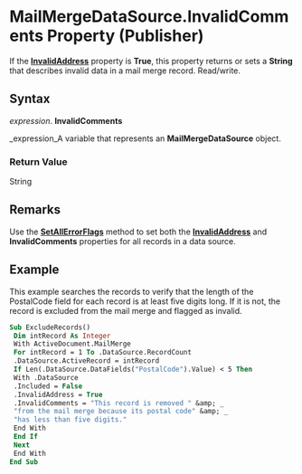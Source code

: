 
# MailMergeDataSource.InvalidComments Property (Publisher)

If the  **[InvalidAddress](c1857edc-260b-c9c2-8624-d6628e0733c4.md)** property is **True**, this property returns or sets a  **String** that describes invalid data in a mail merge record. Read/write.


## Syntax

 _expression_. **InvalidComments**

 _expression_A variable that represents an  **MailMergeDataSource** object.


### Return Value

String


## Remarks

Use the  **[SetAllErrorFlags](17c41fbb-3b21-c31a-63cd-ed26065bfa79.md)** method to set both the **[InvalidAddress](c1857edc-260b-c9c2-8624-d6628e0733c4.md)** and  **InvalidComments** properties for all records in a data source.


## Example

This example searches the records to verify that the length of the PostalCode field for each record is at least five digits long. If it is not, the record is excluded from the mail merge and flagged as invalid.


```vb
Sub ExcludeRecords() 
 Dim intRecord As Integer 
 With ActiveDocument.MailMerge 
 For intRecord = 1 To .DataSource.RecordCount 
 .DataSource.ActiveRecord = intRecord 
 If Len(.DataSource.DataFields("PostalCode").Value) < 5 Then 
 With .DataSource 
 .Included = False 
 .InvalidAddress = True 
 .InvalidComments = "This record is removed " &amp; _ 
 "from the mail merge because its postal code" &amp; _ 
 "has less than five digits." 
 End With 
 End If 
 Next 
 End With 
End Sub
```

